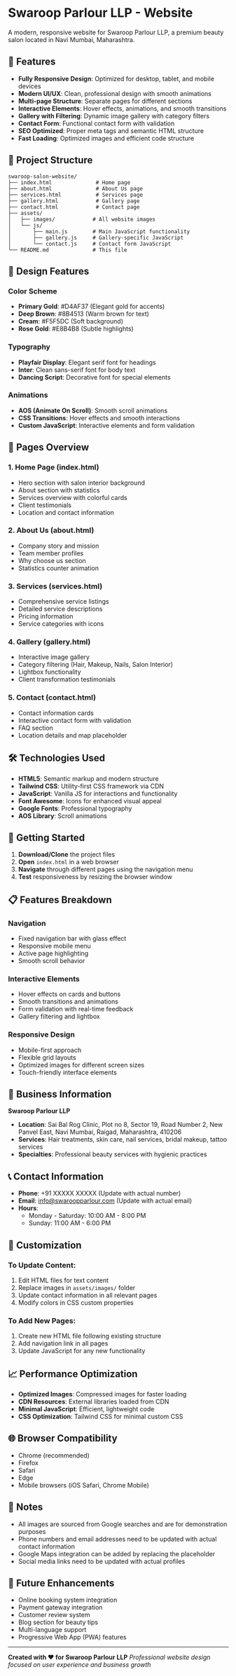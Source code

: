 # Swaroop Parlour LLP - Website

A modern, responsive website for Swaroop Parlour LLP, a premium beauty salon located in Navi Mumbai, Maharashtra.

## 🌟 Features

- **Fully Responsive Design**: Optimized for desktop, tablet, and mobile devices
- **Modern UI/UX**: Clean, professional design with smooth animations
- **Multi-page Structure**: Separate pages for different sections
- **Interactive Elements**: Hover effects, animations, and smooth transitions
- **Gallery with Filtering**: Dynamic image gallery with category filters
- **Contact Form**: Functional contact form with validation
- **SEO Optimized**: Proper meta tags and semantic HTML structure
- **Fast Loading**: Optimized images and efficient code structure

## 📁 Project Structure

```
swaroop-salon-website/
├── index.html              # Home page
├── about.html              # About Us page
├── services.html           # Services page
├── gallery.html            # Gallery page
├── contact.html            # Contact page
├── assets/
│   ├── images/            # All website images
│   └── js/
│       ├── main.js        # Main JavaScript functionality
│       ├── gallery.js     # Gallery-specific JavaScript
│       └── contact.js     # Contact form JavaScript
└── README.md              # This file
```

## 🎨 Design Features

### Color Scheme
- **Primary Gold**: #D4AF37 (Elegant gold for accents)
- **Deep Brown**: #8B4513 (Warm brown for text)
- **Cream**: #F5F5DC (Soft background)
- **Rose Gold**: #E8B4B8 (Subtle highlights)

### Typography
- **Playfair Display**: Elegant serif font for headings
- **Inter**: Clean sans-serif font for body text
- **Dancing Script**: Decorative font for special elements

### Animations
- **AOS (Animate On Scroll)**: Smooth scroll animations
- **CSS Transitions**: Hover effects and smooth interactions
- **Custom JavaScript**: Interactive elements and form validation

## 📱 Pages Overview

### 1. Home Page (index.html)
- Hero section with salon interior background
- About section with statistics
- Services overview with colorful cards
- Client testimonials
- Location and contact information

### 2. About Us (about.html)
- Company story and mission
- Team member profiles
- Why choose us section
- Statistics counter animation

### 3. Services (services.html)
- Comprehensive service listings
- Detailed service descriptions
- Pricing information
- Service categories with icons

### 4. Gallery (gallery.html)
- Interactive image gallery
- Category filtering (Hair, Makeup, Nails, Salon Interior)
- Lightbox functionality
- Client transformation testimonials

### 5. Contact (contact.html)
- Contact information cards
- Interactive contact form with validation
- FAQ section
- Location details and map placeholder

## 🛠️ Technologies Used

- **HTML5**: Semantic markup and modern structure
- **Tailwind CSS**: Utility-first CSS framework via CDN
- **JavaScript**: Vanilla JS for interactions and functionality
- **Font Awesome**: Icons for enhanced visual appeal
- **Google Fonts**: Professional typography
- **AOS Library**: Scroll animations

## 🚀 Getting Started

1. **Download/Clone** the project files
2. **Open** `index.html` in a web browser
3. **Navigate** through different pages using the navigation menu
4. **Test** responsiveness by resizing the browser window

## 📋 Features Breakdown

### Navigation
- Fixed navigation bar with glass effect
- Responsive mobile menu
- Active page highlighting
- Smooth scroll behavior

### Interactive Elements
- Hover effects on cards and buttons
- Smooth transitions and animations
- Form validation with real-time feedback
- Gallery filtering and lightbox

### Responsive Design
- Mobile-first approach
- Flexible grid layouts
- Optimized images for different screen sizes
- Touch-friendly interface elements

## 🎯 Business Information

**Swaroop Parlour LLP**
- **Location**: Sai Bal Rog Clinic, Plot no 8, Sector 19, Road Number 2, New Panvel East, Navi Mumbai, Raigad, Maharashtra, 410206
- **Services**: Hair treatments, skin care, nail services, bridal makeup, tattoo services
- **Specialties**: Professional beauty services with hygienic practices

## 📞 Contact Information

- **Phone**: +91 XXXXX XXXXX (Update with actual number)
- **Email**: info@swaroopparlour.com (Update with actual email)
- **Hours**: 
  - Monday - Saturday: 10:00 AM - 8:00 PM
  - Sunday: 11:00 AM - 6:00 PM

## 🔧 Customization

### To Update Content:
1. Edit HTML files for text content
2. Replace images in `assets/images/` folder
3. Update contact information in all relevant pages
4. Modify colors in CSS custom properties

### To Add New Pages:
1. Create new HTML file following existing structure
2. Add navigation link in all pages
3. Update JavaScript for any new functionality

## 📈 Performance Optimization

- **Optimized Images**: Compressed images for faster loading
- **CDN Resources**: External libraries loaded from CDN
- **Minimal JavaScript**: Efficient, lightweight code
- **CSS Optimization**: Tailwind CSS for minimal custom CSS

## 🌐 Browser Compatibility

- Chrome (recommended)
- Firefox
- Safari
- Edge
- Mobile browsers (iOS Safari, Chrome Mobile)

## 📝 Notes

- All images are sourced from Google searches and are for demonstration purposes
- Phone numbers and email addresses need to be updated with actual contact information
- Google Maps integration can be added by replacing the placeholder
- Social media links need to be updated with actual profiles

## 🚀 Future Enhancements

- Online booking system integration
- Payment gateway integration
- Customer review system
- Blog section for beauty tips
- Multi-language support
- Progressive Web App (PWA) features

---

**Created with ❤️ for Swaroop Parlour LLP**
*Professional website design focused on user experience and business growth*

